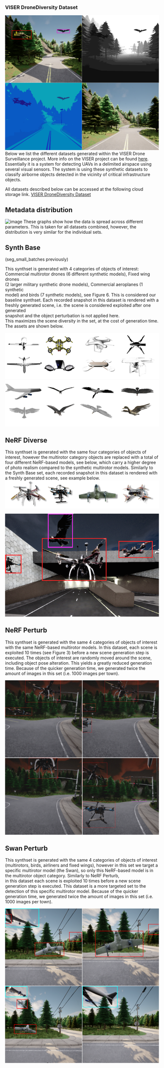 ### VISER DroneDiversity Dataset

![Dataset Sample](dataset_combo_wide.png)
Below we list the different datasets generated within the VISER Drone Surveillance project.
More info on the VISER project can be found [here](https://www.ri.se/en/what-we-do/projects/visual-inspection-of-airspace-for-air-traffic-safety-and-security).
Essentially it is a system for detecting UAVs in a delimited airspace using several visual sensors. The system is using these synthetic datasets to classify airborne objects detected in the vicinity of critical infrastructure objects.

All datasets described below can be accessed at the following cloud storage link.
[VISER DroneDiversity Dataset](https://mdu.drive.sunet.se/index.php/s/fBFi8n434fToGyX)

## Metadata distribution
![image](https://github.com/yoakim82/viser_drone_diversity/assets/6775811/34e4b416-5d0a-45cb-af9e-417096b4f7ca)
These graphs show how the data is spread across different parameters. This is taken for all datasets combined, however, the distribution is very similar for the individual sets.

## Synth Base
(seg_small_batches previously)

This synthset is generated with 4 categories of objects of interest:  
Commercial multirotor drones (6 different synthetic models), Fixed wing drones  
(2 larger military synthetic drone models), Commercial aeroplanes (1 synthetic  
model) and birds (7 synthetic models), see Figure 6. This is considered our  
baseline synthset. Each recorded snapshot in this dataset is rendered with a  
freshly generated scene, i.e. the scene is considered exploited after one generated  
snapshot and the object perturbation is not applied here.  
This maximizes the scene diversity in the set, at the cost of generation time. The assets are shown below.

![Synthetic Drones](assets_drones.png)
![Synthetic planes & Birds](assets_plane_birds.png)

## NeRF Diverse

This synthset is generated with the same four categories of objects of interest, however the multirotor category objects are replaced with a total of four different NeRF-based models, see below, which carry a higher degree of photo realism compared to the synthetic multirotor models. Similarly to the Synth Base set, each recorded snapshot in this dataset is rendered with a freshly generated scene, see example below.
![NeRF Drones](assets_nerf_drones.png)

![NeRF Diverse](seg_small_nerf_batches.png)

## NeRF Perturb

This synthset is generated with the same 4 categories of objects of interest with the same NeRF-based multirotor models. In this dataset, each scene is exploited 10 times (see Figure 3) before a new scene generation step is executed. The objects of interest are randomly moved around the scene, including object pose alteration. This yields a greatly reduced generation time. Because of the quicker generation time, we generated twice the amount of images in this set (i.e. 1000 images per town).

![NeRF Perturb](nerf_perturb.png)

## Swan Perturb

This synthset is generated with the same 4 categories of objects of interest (multirotors, birds, airliners and fixed wings), however in this set we target a specific multirotor model (the Swan), so only this NeRF-based model is in the multirotor object category. Similarly to NeRF Perturb,  
in this dataset each scene is exploited 10 times before a new scene generation step is executed. This dataset is a more targeted set to the detection of this specific multirotor model. Because of the quicker generation time, we generated twice the amount of images in this set (i.e. 1000 images per town).

![Swan Perturb](swan_perturb.png)
